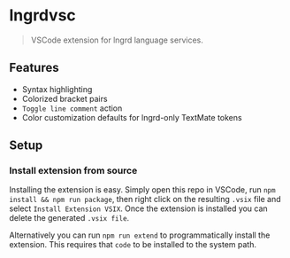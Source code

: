 # lngrdvsc

> VSCode extension for lngrd language services.

## Features

- Syntax highlighting
- Colorized bracket pairs
- `Toggle line comment` action
- Color customization defaults for lngrd-only TextMate tokens

## Setup

### Install extension from source

Installing the extension is easy. Simply open this repo in VSCode, run
`npm install && npm run package`, then right click on the resulting `.vsix` file
and select `Install Extension VSIX`. Once the extension is installed you can
delete the generated `.vsix file`.

Alternatively you can run `npm run extend` to programmatically install the
extension. This requires that `code` to be installed to the system path.
